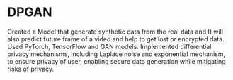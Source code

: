 # DPGAN
Created a Model that generate synthetic data from the real data and It will also predict future frame of a video  and help to get lost or encrypted data. Used PyTorch, TensorFlow and GAN models. 
Implemented differential privacy mechanisms, including Laplace noise and exponential mechanism, to 
ensure privacy of user, enabling secure data generation while mitigating risks of privacy.
